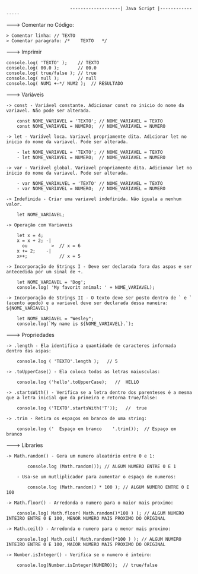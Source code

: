 							-------------------| Java Script |-----------------


---> Comentar no Código:


	> Comentar linha: // TEXTO
	> Comentar paragrafo: /*	TEXTO	*/	


---> Imprimir


	console.log( 'TEXTO' );    // TEXTO
	console.log( 00.0 );       // 00.0
	console.log( true/false ); // true
	console.log( null );       // null
	console.log( NUM1 +-*/ NUM2 );  // RESULTADO


---> Variáveis 
	
	-> const - Variável constante. Adicionar const no inicio do nome da variavel. Não pode ser alterada.

		const NOME_VARIAVEL = 'TEXTO'; // NOME_VARIAVEL = TEXTO
		const NOME_VARIAVEL = NUMERO;  // NOME_VARIAVEL = NUMERO

	-> let - Variável loca. Variavel propriamente dita. Adicionar let no inicio do nome da variavel. Pode ser alterada.

		- let NOME_VARIAVEL = 'TEXTO'; // NOME_VARIAVEL = TEXTO
		- let NOME_VARIAVEL = NUMERO;  // NOME_VARIAVEL = NUMERO

	-> var - Variável global. Variavel propriamente dita. Adicionar let no inicio do nome da variavel. Pode ser alterada.

		- var NOME_VARIALVEL = 'TEXTO' // NOME_VARIAVEL = TEXTO
		- var NOME_VARIAVEL = NUMERO;  // NOME_VARIAVEL = NUMERO

	-> Indefinida - Criar uma variavel indefinida. Não iguala a nenhum valor.

		let NOME_VARIAVEL;

	-> Operação com Variaveis

		let x = 4;
		x = x + 2; -|
		  ou 		 >  // x = 6
		x += 2;    -|
		x++;			// x = 5

	-> Incorporação de Strings I - Deve ser declarada fora das aspas e ser antecedida por um sinal de +.

		let NOME_VARIAVEL = 'Dog';
		console.log( 'My favorit animal: ' + NOME_VARIAVEL);

	-> Incorporação de Strings II - O texto deve ser posto dentro de ` e ` (acento agudo) e a variavel deve ser declarada dessa maneira: ${NOME_VARIAVEL}

		let NOME_VARIAVEL = "Wesley";
		console.log(`My name is ${NOME_VARIAVEL}.`);


---> Propriedades 


	-> .length - Ela identifica a quantidade de caracteres informada dentro das aspas: 

		console.log ( 'TEXTO'.length );   // 5

	-> .toUpperCase() - Ela coloca todas as letras maiusculas:

		console.log ('hello'.toUpperCase);   //  HELLO

	-> .startsWith() - Verifica se a letra dentro dos parenteses é a mesma que a letra inicial que da primeira e retorna true/false:

		console.log ('TEXTO'.startsWith('T'));   //  true

	-> .trim - Retira os espaços em branco de uma string:

		console.log ('	Espaço em branco	'.trim());  // Espaço em branco


---> Libraries


	-> Math.random() - Gera um numero aleatório entre 0 e 1:

			console.log (Math.random()); // ALGUM NUMERO ENTRE 0 E 1

		- Usa-se um mutliplicador para aumentar o espaço de numeros:

			console.log (Math.random() * 100 ); // ALGUM NUMERO ENTRE 0 E 100

	-> Math.floor() - Arredonda o numero para o maior mais proximo:

		console.log( Math.floor( Math.random()*100 ) ); // ALGUM NUMERO INTEIRO ENTRE 0 E 100, MENOR NUMERO MAIS PROXIMO DO ORIGINAL

	-> Math.ceil() - Arredonda o numero para o menor mais proximo:

		console.log( Math.ceil( Math.random()*100 ) ); // ALGUM NUMERO INTEIRO ENTRE 0 E 100, MAIOR NUMERO MAIS PROXIMO DO ORIGINAL

	-> Number.isInteger() - Verifica se o numero é inteiro:

		console.log(Number.isInteger(NUMERO));  // true/false

